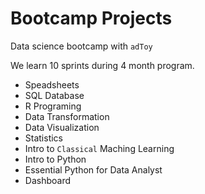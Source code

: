 # Bootcamp Projects

Data science bootcamp with `adToy`

We learn 10 sprints during 4 month program.

- Speadsheets
- SQL Database
- R Programing
- Data Transformation
- Data Visualization
- Statistics
- Intro to `Classical` Maching Learning
- Intro to Python
- Essential Python for Data Analyst
- Dashboard
